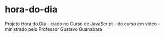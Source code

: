 # hora-do-dia
 Projeto Hora do Dia - ciado no Curso de JavaScript - do curso em video - ministrado pelo Professor Gustavo Guanabara
